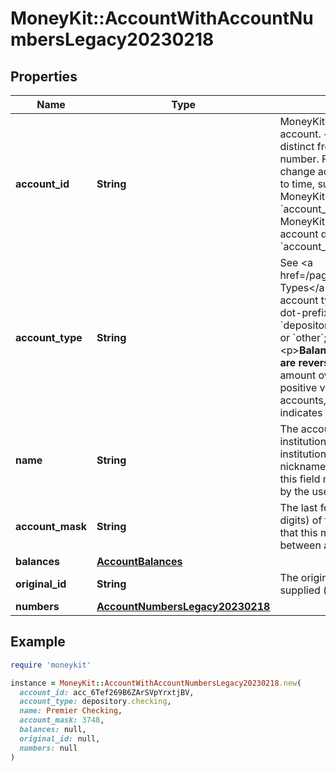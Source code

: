 # MoneyKit::AccountWithAccountNumbersLegacy20230218

## Properties

| Name | Type | Description | Notes |
| ---- | ---- | ----------- | ----- |
| **account_id** | **String** | MoneyKit&#39;s unique ID for the account.         &lt;p&gt;The &#x60;account_id&#x60; is distinct from the institution&#39;s account number.  For accounts that may change account         numbers from time to time, such as credit cards, MoneyKit attempts to keep the &#x60;account_id&#x60; constant.         However, if MoneyKit can&#39;t reconcile the new account data with the old data, the &#x60;account_id&#x60; may change. |  |
| **account_type** | **String** | See &lt;a href&#x3D;/pages/account_types&gt;Account Types&lt;/a&gt; for an explanation of account types.  Account types are         dot-prefixed with one of &#x60;depository&#x60;, &#x60;investment&#x60;, &#x60;liability&#x60;, or &#x60;other&#x60;; or the value is &#x60;unknown&#x60;.         &lt;p&gt;**Balances for &#x60;liability&#x60; accounts are reversed:**  negative balances (the amount owed) are reported as         positive values.  For all other types of accounts, a negative balance indicates the amount owed. |  |
| **name** | **String** | The account name, according to the institution.  Note that some institutions allow         the end user to nickname the account; in such cases this field may be the name assigned by the user. |  |
| **account_mask** | **String** | The last four characters (usually digits) of the account number.         Note that this mask may be non-unique between accounts. | [optional] |
| **balances** | [**AccountBalances**](AccountBalances.md) |  |  |
| **original_id** | **String** | The original ID of this account, if supplied (by you) during an import. | [optional] |
| **numbers** | [**AccountNumbersLegacy20230218**](AccountNumbersLegacy20230218.md) |  |  |

## Example

```ruby
require 'moneykit'

instance = MoneyKit::AccountWithAccountNumbersLegacy20230218.new(
  account_id: acc_6Tef269B6ZArSVpYrxtjBV,
  account_type: depository.checking,
  name: Premier Checking,
  account_mask: 3748,
  balances: null,
  original_id: null,
  numbers: null
)
```

